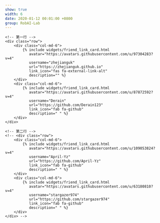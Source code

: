 ```yaml
---
show: true
width: 6
date: 2020-01-12 00:01:00 +0800
group: RobAI-Lab
---
```


<!-- 友链展示 -->
<div class="container-fluid">
    
    <!-- 第一行 -->
    <div class="row">
        <div class="col-md-6">
            {% include widgets/friend_link_card.html 
               avatar="https://avatars.githubusercontent.com/u/97304283?v=4"
               username="zhejianguk"
               url="https://zhejianguk.github.io"
               link_icon="fas fa-external-link-alt"
               description="" %}
        </div>
        <div class="col-md-6">
            {% include widgets/friend_link_card.html 
               avatar="https://avatars.githubusercontent.com/u/87872592?v=4"
               username="Derain"
               url="https://github.com/Derain123"
               link_icon="fab fa-github"
               description=" " %}
        </div>
    </div>
    
    <!-- 第二行 -->
    <!-- <div class="row">
        <div class="col-md-6">
            {% include widgets/friend_link_card.html 
               avatar="https://avatars.githubusercontent.com/u/109053824?v=4"
               username="April-Yz"
               url="https://github.com/April-Yz"
               link_icon="fab fa-github"
               description=" " %}
        </div>
        <div class="col-md-6">
            {% include widgets/friend_link_card.html 
               avatar="https://avatars.githubusercontent.com/u/63180810?v=4"
               username="stargazer974"
               url="https://github.com/stargazer974"
               link_icon="fab fa-github"
               description=" " %}
        </div>
    </div> -->
</div>
